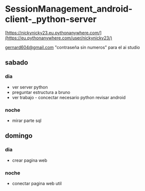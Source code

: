 # SessionManagement_android-client-_python-server

[https://nickynicky23.eu.pythonanywhere.com/](https://eu.pythonanywhere.com/user/nickynicky23/)

gernard604@gmail.com "contraseña sin numeros" para el ai studio 

## sabado
### dia
- ver server python 
- preguntar estructura a bruno
- ver trabajo - concectar necesario python
revisar android

### noche
- mirar parte sql
## domingo
### dia
- crear pagina web
### noche
- conectar pagina web util
